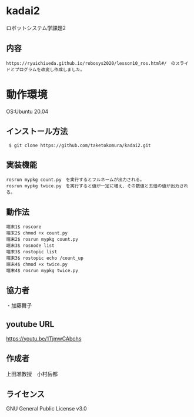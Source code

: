 
# kadai2
ロボットシステム学課題2

## 内容
```
https://ryuichiueda.github.io/robosys2020/lesson10_ros.html#/　のスライドとプログラムを改変し作成しました。
```

# 動作環境
OS:Ubuntu 20.04

## インストール方法
```
 $ git clone https://github.com/taketokomura/kadai2.git
```

## 実装機能
```
rosrun mypkg count.py　を実行するとフルネームが出力される。
rosrun mypkg twice.py　を実行すると値が一定に増え、その数値と五倍の値が出力される。
```

## 動作法
```
端末1$ roscore
端末2$ chmod +x count.py
端末2$ rosrun mypkg count.py
端末3$ rosnode list
端末3$ rostopic list
端末3$ rostopic echo /count_up
端末4$ chmod +x twice.py
端末4$ rosrun mypkg twice.py
```

## 協力者
・加藤舞子

## youtube URL
https://youtu.be/1TjmwCAbohs

## 作成者
上田准教授　小村岳都

## ライセンス
GNU General Public License v3.0
